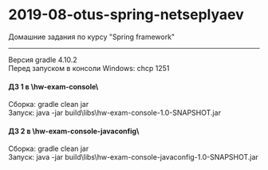 # 2019-08-otus-spring-netseplyaev
Домашние задания по курсу "Spring framework"
***
Версия gradle 4.10.2 <br>
Перед запуском в консоли Windows: chcp 1251
#### ДЗ 1 в \hw-exam-console\
Сборка: gradle clean jar <br>
Запуcк: java -jar build\libs\hw-exam-console-1.0-SNAPSHOT.jar
#### ДЗ 2 в \hw-exam-console-javaconfig\
Сборка: gradle clean jar <br>
Запуcк: java -jar build\libs\hw-exam-console-javaconfig-1.0-SNAPSHOT.jar